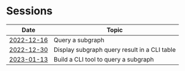 # Sessions

| Date | Topic |
| --- | --- |
| [2022-12-16](https://alex-pakalniskis.github.io/RustOfficeHours/sessions/2022-12-16.html) | Query a subgraph |
| [2022-12-30](https://alex-pakalniskis.github.io/RustOfficeHours/sessions/2022-12-30.html) | Display subgraph query result in a CLI table |
| [2023-01-13](https://alex-pakalniskis.github.io/RustOfficeHours/sessions/2023-01-13.html) | Build a CLI tool to query a subgraph |
